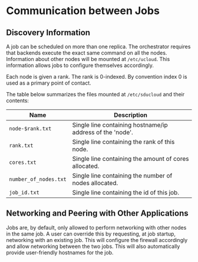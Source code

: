 # Communication between Jobs

## Discovery Information

A job can be scheduled on more than one replica. The orchestrator requires that backends execute the exact same command
on all the nodes. Information about other nodes will be mounted at `/etc/ucloud`. This information allows jobs to
configure themselves accordingly.

Each node is given a rank. The rank is 0-indexed. By convention index 0 is used as a primary point of contact.

The table below summarizes the files mounted at `/etc/sducloud` and their contents:

| **Name**              | **Description**                                               |
|-----------------------|-----------------------------------------------------------|
| `node-$rank.txt`      | Single line containing hostname/ip address of the 'node'. |
| `rank.txt`            | Single line containing the rank of this node.             |
| `cores.txt`           | Single line containing the amount of cores allocated.     |
| `number_of_nodes.txt` | Single line containing the number of nodes allocated.     |
| `job_id.txt`          | Single line containing the id of this job.                |

## Networking and Peering with Other Applications

Jobs are, by default, only allowed to perform networking with other nodes in the same job. A user can override this by
requesting, at job startup, networking with an existing job. This will configure the firewall accordingly and allow
networking between the two jobs. This will also automatically provide user-friendly hostnames for the job.
